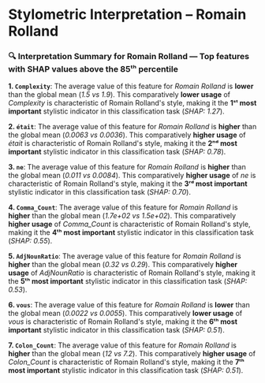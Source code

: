 # Stylometric Interpretation – Romain Rolland

### 🔍 Interpretation Summary for **Romain Rolland** — Top features with SHAP values above the 85ᵗʰ percentile

**1. `Complexity`**: The average value of this feature for *Romain Rolland* is **lower** than the global mean (*1.5 vs 1.9*). This comparatively **lower usage** of *Complexity* is characteristic of Romain Rolland's style, making it the **1ˢᵗ most important** stylistic indicator in this classification task (*SHAP: 1.27*).

**2. `était`**: The average value of this feature for *Romain Rolland* is **higher** than the global mean (*0.0063 vs 0.0036*). This comparatively **higher usage** of *était* is characteristic of Romain Rolland's style, making it the **2ⁿᵈ most important** stylistic indicator in this classification task (*SHAP: 0.78*).

**3. `ne`**: The average value of this feature for *Romain Rolland* is **higher** than the global mean (*0.011 vs 0.0084*). This comparatively **higher usage** of *ne* is characteristic of Romain Rolland's style, making it the **3ʳᵈ most important** stylistic indicator in this classification task (*SHAP: 0.70*).

**4. `Comma_Count`**: The average value of this feature for *Romain Rolland* is **higher** than the global mean (*1.7e+02 vs 1.5e+02*). This comparatively **higher usage** of *Comma_Count* is characteristic of Romain Rolland's style, making it the **4ᵗʰ most important** stylistic indicator in this classification task (*SHAP: 0.55*).

**5. `AdjNounRatio`**: The average value of this feature for *Romain Rolland* is **higher** than the global mean (*0.32 vs 0.29*). This comparatively **higher usage** of *AdjNounRatio* is characteristic of Romain Rolland's style, making it the **5ᵗʰ most important** stylistic indicator in this classification task (*SHAP: 0.53*).

**6. `vous`**: The average value of this feature for *Romain Rolland* is **lower** than the global mean (*0.0022 vs 0.0055*). This comparatively **lower usage** of *vous* is characteristic of Romain Rolland's style, making it the **6ᵗʰ most important** stylistic indicator in this classification task (*SHAP: 0.51*).

**7. `Colon_Count`**: The average value of this feature for *Romain Rolland* is **higher** than the global mean (*12 vs 7.2*). This comparatively **higher usage** of *Colon_Count* is characteristic of Romain Rolland's style, making it the **7ᵗʰ most important** stylistic indicator in this classification task (*SHAP: 0.51*).

